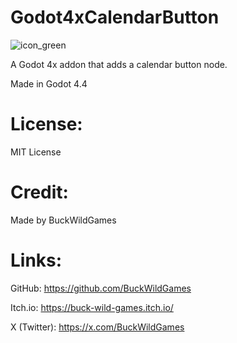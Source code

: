 # Godot4xCalendarButton

![icon_green](https://github.com/user-attachments/assets/6dac3f82-933d-450f-a320-4a835a5c985a)

A Godot 4x addon that adds a calendar button node.

Made in Godot 4.4

# License:

MIT License

# Credit:

Made by BuckWildGames

# Links:

GitHub: https://github.com/BuckWildGames

Itch.io: https://buck-wild-games.itch.io/

X (Twitter): https://x.com/BuckWildGames
